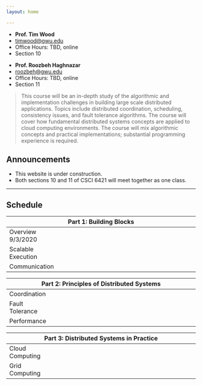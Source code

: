 ```yaml
---
layout: home

---
```

<div class="wrapper" markdown="0"><div class="footer-col-wrapper">
<div class="footer-col two-col-1">
    <ul class="contact-list">
        <li><b>Prof. Tim Wood</b></li>
        <li><a href="mailto:timwood@gwu.edu">timwood@gwu.edu</a></li>
        <li>Office Hours: TBD, online</li>
        <li>Section 10</li>
    </ul>
</div>
<div class="footer-col two-col-2">
    <ul class="contact-list">
        <li><b>Prof. Roozbeh Haghnazar</b></li>
        <li><a href="mailto:roozbeh@gwu.edu">roozbeh@gwu.edu</a></li>
        <li>Office Hours: TBD, online</li>
        <li>Section 11</li>
    </ul>
    </div>
</div></div>


> This course will be an in-depth study of the algorithmic and implementation challenges in building large scale distributed applications. Topics include distributed coordination, scheduling, consistency issues, and fault tolerance algorithms. The course will cover how fundamental distributed systems concepts are applied to cloud computing environments. The course will mix algorithmic concepts and practical implementations; substantial programming experience is required.




## Announcements ##
- This website is under construction.
- Both sections 10 and 11 of CSCI 6421 will meet together as one class.


<hr>

## Schedule  ##

<div style="font-size:90%">

<table>
    <thead>
    <tr><th style="text-align:center" colspan="2">Part 1: Building Blocks</th></tr>
    </thead>
    <tr><td style="width:20%">Overview
    <br>9/3/2020
    </td><td> </td>
    </tr>
    <tr><td>Scalable Execution</td><td> </td>
    </tr>
    <tr><td>Communication</td><td> </td>
    </tr>
</table>

<table>
    <thead>
    <tr><th style="text-align:center" colspan="2">Part 2: Principles of Distributed Systems</th></tr>
    </thead>
    <tr><td style="width:20%">Coordination</td><td> </td>
    </tr>
    <tr><td>Fault Tolerance</td><td> </td>
    </tr>
    <tr><td>Performance</td><td> </td>
    </tr>
</table>

<table>
    <thead>
    <tr><th style="text-align:center" colspan="2">Part 3: Distributed Systems in Practice</th></tr>
    </thead>
    <tr><td style="width:20%">Cloud Computing</td><td> </td>
    </tr>
    <tr><td>Grid Computing</td><td> </td>
    </tr>
</table>

</div>
